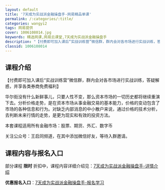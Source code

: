 ```yaml
---
layout: default
title: '7天成为实战派金融操盘手-网易精品单课'
permalink: /:categories/:title/
categories: wangyi2
tags: 网易提供
cover: 1006108014.jpg
keywords: 精选网课,网易云课堂,7天成为实战派金融操盘手
description: "【付费即可加入课后“实战训练营”微信群，群内会对各市场进行实战训练，答疑解惑，并享各类券商免费福利】华尔街没有什么新鲜事儿，只要人性不变，那么资本市场的一切历史都将继续重演下去。​分析价格走"
classid: 1006108014
---
```


## 课程介绍

【付费即可加入课后“实战训练营”微信群，群内会对各市场进行实战训练，答疑解惑，并享各类券商免费福利】

华尔街没有什么新鲜事儿，只要人性不变，那么资本市场的一切历史都将继续重演下去。
​
分析价格走势，是在资本市场从事金融交易的基本能力，价格的变动包含了市场的各种信息和行为。
​
对缺乏内部消息的中小散户来说，通过价格的技术分析，去判断未来行情的走势，是更为现实和有效的投资方法。

本套课程适用所有金融市场：股票、期货、外汇、数字币

关注公众号：王启同频道，在其中添加微信好友，等待入群邀请。

## 课程内容与报名入口

部分课程 **限时** 折扣中，课程内容详细介绍见：[7天成为实战派金融操盘手-详情介绍](https://study.163.com/course/introduction/1006108014.htm?share=1&shareId=1025206652&utm_campaign=share&utm_medium=iphoneShare&utm_source=&utm_u=1025206652)

**优惠报名入口**：[7天成为实战派金融操盘手-报名学习](https://study.163.com/course/introduction/1006108014.htm?share=1&shareId=1025206652&utm_campaign=share&utm_medium=iphoneShare&utm_source=&utm_u=1025206652)

